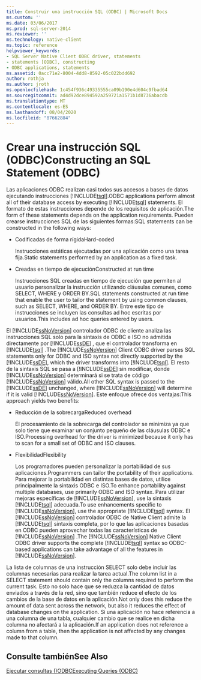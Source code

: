 ```yaml
---
title: Construir una instrucción SQL (ODBC) | Microsoft Docs
ms.custom: ''
ms.date: 03/06/2017
ms.prod: sql-server-2014
ms.reviewer: ''
ms.technology: native-client
ms.topic: reference
helpviewer_keywords:
- SQL Server Native Client ODBC driver, statements
- statements [ODBC], constructing
- ODBC applications, statements
ms.assetid: 0acc71e2-8004-4dd8-8592-05c022bdd692
author: rothja
ms.author: jroth
ms.openlocfilehash: 1c454f936c49335555ca09b190e4d604c9fbad64
ms.sourcegitcommit: ad4d92dce894592a259721a1571b1d8736abacdb
ms.translationtype: MT
ms.contentlocale: es-ES
ms.lasthandoff: 08/04/2020
ms.locfileid: "87662884"
---
```

# <a name="constructing-an-sql-statement-odbc"></a><span data-ttu-id="366de-102">Crear una instrucción SQL (ODBC)</span><span class="sxs-lookup"><span data-stu-id="366de-102">Constructing an SQL Statement (ODBC)</span></span>
  <span data-ttu-id="366de-103">Las aplicaciones ODBC realizan casi todos sus accesos a bases de datos ejecutando instrucciones [!INCLUDE[tsql](../../includes/tsql-md.md)].</span><span class="sxs-lookup"><span data-stu-id="366de-103">ODBC applications perform almost all of their database access by executing [!INCLUDE[tsql](../../includes/tsql-md.md)] statements.</span></span> <span data-ttu-id="366de-104">El formato de estas instrucciones depende de los requisitos de aplicación.</span><span class="sxs-lookup"><span data-stu-id="366de-104">The form of these statements depends on the application requirements.</span></span> <span data-ttu-id="366de-105">Pueden crearse instrucciones SQL de las siguientes formas:</span><span class="sxs-lookup"><span data-stu-id="366de-105">SQL statements can be constructed in the following ways:</span></span>  
  
-   <span data-ttu-id="366de-106">Codificadas de forma rígida</span><span class="sxs-lookup"><span data-stu-id="366de-106">Hard-coded</span></span>  
  
     <span data-ttu-id="366de-107">Instrucciones estáticas ejecutadas por una aplicación como una tarea fija.</span><span class="sxs-lookup"><span data-stu-id="366de-107">Static statements performed by an application as a fixed task.</span></span>  
  
-   <span data-ttu-id="366de-108">Creadas en tiempo de ejecución</span><span class="sxs-lookup"><span data-stu-id="366de-108">Constructed at run time</span></span>  
  
     <span data-ttu-id="366de-109">Instrucciones SQL creadas en tiempo de ejecución que permiten al usuario personalizar la instrucción utilizando cláusulas comunes, como SELECT, WHERE y ORDER BY.</span><span class="sxs-lookup"><span data-stu-id="366de-109">SQL statements constructed at run time that enable the user to tailor the statement by using common clauses, such as SELECT, WHERE, and ORDER BY.</span></span> <span data-ttu-id="366de-110">Entre este tipo de instrucciones se incluyen las consultas ad hoc escritas por usuarios.</span><span class="sxs-lookup"><span data-stu-id="366de-110">This includes ad hoc queries entered by users.</span></span>  
  
 <span data-ttu-id="366de-111">El [!INCLUDE[ssNoVersion](../../includes/ssnoversion-md.md)] controlador ODBC de cliente analiza las instrucciones SQL solo para la sintaxis de ODBC e ISO no admitida directamente por [!INCLUDE[ssDE](../../includes/ssde-md.md)] , que el controlador transforma en [!INCLUDE[tsql](../../includes/tsql-md.md)] .</span><span class="sxs-lookup"><span data-stu-id="366de-111">The [!INCLUDE[ssNoVersion](../../includes/ssnoversion-md.md)] Client ODBC driver parses SQL statements only for ODBC and ISO syntax not directly supported by the [!INCLUDE[ssDE](../../includes/ssde-md.md)], which the driver transforms into [!INCLUDE[tsql](../../includes/tsql-md.md)].</span></span> <span data-ttu-id="366de-112">El resto de la sintaxis SQL se pasa a [!INCLUDE[ssDE](../../includes/ssde-md.md)] sin modificar, donde [!INCLUDE[ssNoVersion](../../includes/ssnoversion-md.md)] determinará si se trata de código [!INCLUDE[ssNoVersion](../../includes/ssnoversion-md.md)] válido.</span><span class="sxs-lookup"><span data-stu-id="366de-112">All other SQL syntax is passed to the [!INCLUDE[ssDE](../../includes/ssde-md.md)] unchanged, where [!INCLUDE[ssNoVersion](../../includes/ssnoversion-md.md)] will determine if it is valid [!INCLUDE[ssNoVersion](../../includes/ssnoversion-md.md)].</span></span> <span data-ttu-id="366de-113">Este enfoque ofrece dos ventajas:</span><span class="sxs-lookup"><span data-stu-id="366de-113">This approach yields two benefits:</span></span>  
  
-   <span data-ttu-id="366de-114">Reducción de la sobrecarga</span><span class="sxs-lookup"><span data-stu-id="366de-114">Reduced overhead</span></span>  
  
     <span data-ttu-id="366de-115">El procesamiento de la sobrecarga del controlador se minimiza ya que solo tiene que examinar un conjunto pequeño de las cláusulas ODBC e ISO.</span><span class="sxs-lookup"><span data-stu-id="366de-115">Processing overhead for the driver is minimized because it only has to scan for a small set of ODBC and ISO clauses.</span></span>  
  
-   <span data-ttu-id="366de-116">Flexibilidad</span><span class="sxs-lookup"><span data-stu-id="366de-116">Flexibility</span></span>  
  
     <span data-ttu-id="366de-117">Los programadores pueden personalizar la portabilidad de sus aplicaciones.</span><span class="sxs-lookup"><span data-stu-id="366de-117">Programmers can tailor the portability of their applications.</span></span> <span data-ttu-id="366de-118">Para mejorar la portabilidad en distintas bases de datos, utilice principalmente la sintaxis ODBC e ISO.</span><span class="sxs-lookup"><span data-stu-id="366de-118">To enhance portability against multiple databases, use primarily ODBC and ISO syntax.</span></span> <span data-ttu-id="366de-119">Para utilizar mejoras específicas de [!INCLUDE[ssNoVersion](../../includes/ssnoversion-md.md)], use la sintaxis [!INCLUDE[tsql](../../includes/tsql-md.md)] adecuada.</span><span class="sxs-lookup"><span data-stu-id="366de-119">To use enhancements specific to [!INCLUDE[ssNoVersion](../../includes/ssnoversion-md.md)], use the appropriate [!INCLUDE[tsql](../../includes/tsql-md.md)] syntax.</span></span> <span data-ttu-id="366de-120">El [!INCLUDE[ssNoVersion](../../includes/ssnoversion-md.md)] controlador ODBC de Native Client admite la [!INCLUDE[tsql](../../includes/tsql-md.md)] sintaxis completa, por lo que las aplicaciones basadas en ODBC pueden aprovechar todas las características de [!INCLUDE[ssNoVersion](../../includes/ssnoversion-md.md)] .</span><span class="sxs-lookup"><span data-stu-id="366de-120">The [!INCLUDE[ssNoVersion](../../includes/ssnoversion-md.md)] Native Client ODBC driver supports the complete [!INCLUDE[tsql](../../includes/tsql-md.md)] syntax so ODBC-based applications can take advantage of all the features in [!INCLUDE[ssNoVersion](../../includes/ssnoversion-md.md)].</span></span>  
  
 <span data-ttu-id="366de-121">La lista de columnas de una instrucción SELECT solo debe incluir las columnas necesarias para realizar la tarea actual.</span><span class="sxs-lookup"><span data-stu-id="366de-121">The column list in a SELECT statement should contain only the columns required to perform the current task.</span></span> <span data-ttu-id="366de-122">Esto no solo hace que se reduzca la cantidad de datos enviados a través de la red, sino que también reduce el efecto de los cambios de la base de datos en la aplicación.</span><span class="sxs-lookup"><span data-stu-id="366de-122">Not only does this reduce the amount of data sent across the network, but also it reduces the effect of database changes on the application.</span></span> <span data-ttu-id="366de-123">Si una aplicación no hace referencia a una columna de una tabla, cualquier cambio que se realice en dicha columna no afectará a la aplicación.</span><span class="sxs-lookup"><span data-stu-id="366de-123">If an application does not reference a column from a table, then the application is not affected by any changes made to that column.</span></span>  
  
## <a name="see-also"></a><span data-ttu-id="366de-124">Consulte también</span><span class="sxs-lookup"><span data-stu-id="366de-124">See Also</span></span>  
 [<span data-ttu-id="366de-125">Ejecutar consultas &#40;&#41;ODBC</span><span class="sxs-lookup"><span data-stu-id="366de-125">Executing Queries &#40;ODBC&#41;</span></span>](executing-queries-odbc.md)  
  
  
